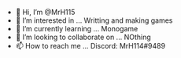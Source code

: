 - 👋 Hi, I’m @MrH115
- 👀 I’m interested in ... Writting and making games
- 🌱 I’m currently learning ... Monogame
- 💞️ I’m looking to collaborate on ... NOthing
- 📫 How to reach me ... Discord: MrH114#9489

<!---
MrH115/MrH115 is a ✨ special ✨ repository because its `README.md` (this file) appears on your GitHub profile.
You can click the Preview link to take a look at your changes.
--->
